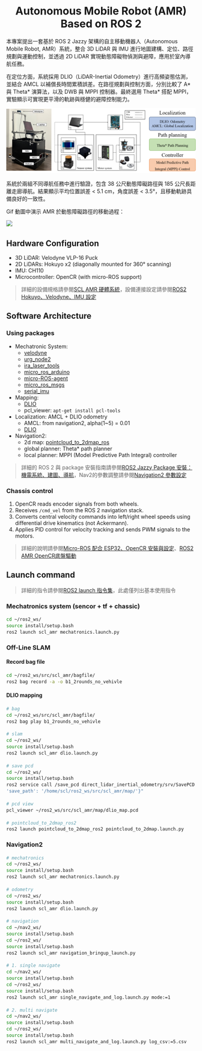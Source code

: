 <div align="center">
<h1>Autonomous Mobile Robot (AMR) Based on ROS 2</h1>
</div>

本專案提出一套基於 ROS 2 Jazzy 架構的自主移動機器人（Autonomous Mobile Robot, AMR）系統，整合 3D LiDAR 與 IMU 進行地圖建構、定位、路徑規劃與運動控制，並透過 2D LiDAR 實現動態障礙物偵測與避障，應用於室內導航任務。

在定位方面，系統採用 DLIO（LiDAR-Inertial Odometry）進行高頻姿態估測，並結合 AMCL 以補償長時間累積誤差。在路徑規劃與控制方面，分別比較了 A* 與 Theta* 演算法，以及 DWB 與 MPPI 控制器。最終選用 Theta* 搭配 MPPI，實驗顯示可實現更平滑的軌跡與穩健的避障控制能力。

<img src="doc/figure/AMR system structure.png" />

系統於兩組不同導航任務中進行驗證，包含 38 公尺動態障礙路徑與 185 公尺長距離走廊導航。結果顯示平均位置誤差 < 5.1 cm，角度誤差 < 3.5°，且移動軌跡具備良好的一致性。

Gif 動圖中演示 AMR 於動態障礙路徑的移動過程：

<img src="doc/figure/A point.gif" />

## Hardware Configuration

- 3D LiDAR: Velodyne VLP-16 Puck
- 2D LiDARs: Hokuyo x2 (diagonally mounted for 360° scanning)
- IMU: CH110
- Microcontroller: OpenCR (with micro-ROS support)

> 詳細的設備規格請參閱[SCL AMR 硬體系統](https://hackmd.io/@ming0071/scl-amr)，設備連接設定請參閱[ROS2 Hokuyo、Velodyne、IMU 設定](https://hackmd.io/@ming0071/hokuyo-velodyne-imu-setup)

## Software Architecture

### Using packages

- Mechatronic System:
    - [velodyne](https://github.com/ros-drivers/velodyne/tree/ros2)
    - [urg_node2](https://github.com/Hokuyo-aut/urg_node2)
    - [ira_laser_tools](https://github.com/nakai-omer/ira_laser_tools/tree/humble)
    - [micro_ros_arduino](https://github.com/micro-ROS/micro_ros_arduino/tree/jazzy)
    - [micro-ROS-agent](https://github.com/micro-ROS/micro-ROS-Agent/tree/jazzy)
    - [micro_ros_msgs](https://github.com/micro-ROS/micro_ros_msgs/tree/jazzy)
    - [serial_imu](https://sealandtech.com.tw/resource.html?s=anrot&type=tutorial&p=ros2/readme)
- Mapping:
    - [DLIO](https://github.com/vectr-ucla/direct_lidar_inertial_odometry/tree/feature/ros2)
    - pcl_viewer: ```apt-get install pcl-tools```
- Localization: AMCL + DLIO odometry
    - AMCL: from navigation2, alpha(1~5) = 0.01
    - [DLIO](https://github.com/vectr-ucla/direct_lidar_inertial_odometry/tree/feature/ros2)
- Navigation2:
    - 2d map: [pointcloud_to_2dmap_ros](https://github.com/m11312045/pointcloud_to_2dmap_ros/tree/ros2)
    - global planner: Theta* path planner
    - local planner: MPPI (Model Predictive Path Integral) controller

> 詳細的 ROS 2 與 package 安裝指南請參閱[ROS2 Jazzy Package 安裝：機電系統、建圖、導航](https://hackmd.io/@ming0071/ROS2-Jazzy-install)，Nav2的參數調整請參閱[Navigation2 參數設定](https://hackmd.io/@ming0071/nav2-params)

### Chassis control

1. OpenCR reads encoder signals from both wheels.
2. Receives `/cmd_vel` from the ROS 2 navigation stack.
3. Converts central velocity commands into left/right wheel speeds using differential drive kinematics (not Ackermann).
4. Applies PID control for velocity tracking and sends PWM signals to the motors.

> 詳細的說明請參閱[Micro-ROS 配合 ESP32、OpenCR 安裝與設定](https://hackmd.io/@ming0071/micro-ros-install-setup)、[ROS2 AMR OpenCR底盤驅動](https://hackmd.io/@ming0071/opencr-chassic-firmware)

## Launch command

> 詳細的指令請參閱[ROS2 launch 指令集](https://hackmd.io/@ming0071/ros2-launch-commands)，此處僅列出基本使用指令

### Mechatronics system (sencor + tf + chassic)

```bash
cd ~/ros2_ws/
source install/setup.bash
ros2 launch scl_amr mechatronics.launch.py
```

### Off-Line SLAM

#### Record bag file
```bash
cd ~/ros2_ws/src/scl_amr/bagfile/
ros2 bag record -a -o b1_2rounds_no_vehivle
```

#### DLIO mapping
```bash
# bag 
cd ~/ros2_ws/src/scl_amr/bagfile/
ros2 bag play b1_2rounds_no_vehivle

# slam
cd ~/ros2_ws/
source install/setup.bash
ros2 launch scl_amr dlio.launch.py

# save pcd
cd ~/ros2_ws/
source install/setup.bash
ros2 service call /save_pcd direct_lidar_inertial_odometry/srv/SavePCD "{'leaf_size': 0.1, 
'save_path': '/home/scl/ros2_ws/src/scl_amr/map/'}"

# pcd view
pcl_viewer ~/ros2_ws/src/scl_amr/map/dlio_map.pcd

# pointcloud_to_2dmap_ros2
ros2 launch pointcloud_to_2dmap_ros2 pointcloud_to_2dmap.launch.py
```

### Navigation2

```bash
# mechatronics 
cd ~/ros2_ws/
source install/setup.bash
ros2 launch scl_amr mechatronics.launch.py

# odometry
cd ~/ros2_ws/
source install/setup.bash
ros2 launch scl_amr dlio.launch.py

# navigation
cd ~/nav2_ws/
source install/setup.bash
cd ~/ros2_ws/
source install/setup.bash
ros2 launch scl_amr navigation_bringup_launch.py

# 1. single navigate
cd ~/nav2_ws/
source install/setup.bash
cd ~/ros2_ws/
source install/setup.bash
ros2 launch scl_amr single_navigate_and_log.launch.py mode:=1

# 2. multi navigate
cd ~/nav2_ws/
source install/setup.bash
cd ~/ros2_ws/
source install/setup.bash
ros2 launch scl_amr multi_navigate_and_log.launch.py log_csv:=5.csv
```